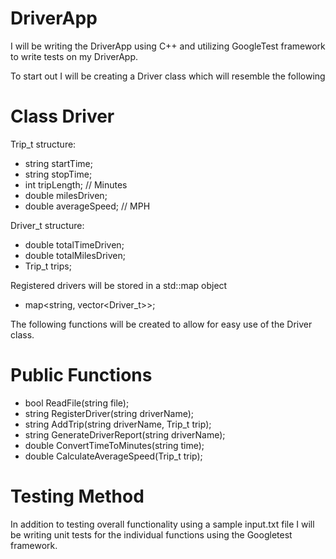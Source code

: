 # DriverApp

I will be writing the DriverApp using C++ and utilizing GoogleTest framework to write tests on my DriverApp.

To start out I will be creating a Driver class which will resemble the following 

# Class Driver

Trip_t structure:
* string startTime;
* string stopTime;
* int tripLength;       // Minutes
* double milesDriven;
* double averageSpeed;  // MPH

Driver_t structure:
* double totalTimeDriven;
* double totalMilesDriven;
* Trip_t trips;

Registered drivers will be stored in a std::map object
* map<string, vector<Driver_t>>;
  
The following functions will be created to allow for easy use of the Driver class.

# Public Functions
* bool ReadFile(string file);
* string RegisterDriver(string driverName);
* string AddTrip(string driverName, Trip_t trip);
* string GenerateDriverReport(string driverName);
* double ConvertTimeToMinutes(string time);
* double CalculateAverageSpeed(Trip_t trip);

# Testing Method
In addition to testing overall functionality using a sample input.txt file I will be writing unit tests for the individual functions using the Googletest framework. 
